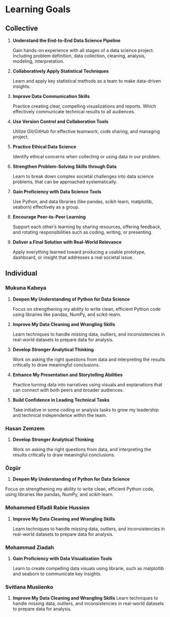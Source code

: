 # Learning Goals

## Collective

1. **Understand the End-to-End Data Science Pipeline**

   Gain hands-on experience with all stages of a data science project.
   Including problem definition, data collection, cleaning, analysis, modeling, interpretation.

2. **Collaboratively Apply Statistical Techniques**

   Learn and apply key statistical methods as a team to make data-driven insights.

3. **Improve Data Communication Skills**

   Practice creating clear, compelling visualizations and reports.
  Which effectively communicate technical results to all audiences.

4. **Use Version Control and Collaboration Tools**

   Utilize Git/GitHub for effective teamwork, code sharing, and managing project.

5. **Practice Ethical Data Science**

   Identify ethical concerns when collecting or using data in our problem.

6. **Strengthen Problem-Solving Skills through Data**

   Learn to break down complex societal challenges into data science problems,
   that can be approached systematically.

7. **Gain Proficiency with Data Science Tools**

   Use Python, and data libraries (like pandas, scikit-learn, matplotlib, seaborn)
   effectively as a group.

8. **Encourage Peer-to-Peer Learning**

   Support each other’s learning by sharing resources, offering feedback,
   and rotating responsibilities such as coding, writing, or presenting.

9. **Deliver a Final Solution with Real-World Relevance**

    Apply everything learned toward producing a usable prototype,
    dashboard, or insight that addresses a real societal issue.

## Individual

### Mukuna Kabeya

1. **Deepen My Understanding of Python for Data Science**

   Focus on strengthening my ability to write clean, efficient Python code
   using libraries like pandas, NumPy, and scikit-learn.

2. **Improve My Data Cleaning and Wrangling Skills**

   Learn techniques to handle missing data, outliers,
   and inconsistencies in real-world datasets to prepare data for analysis.

3. **Develop Stronger Analytical Thinking**

   Work on asking the right questions from data
   and interpreting the results critically to draw meaningful conclusions.

4. **Enhance My Presentation and Storytelling Abilities**

   Practice turning data into narratives using visuals
   and explanations that can connect with both peers and broader audiences.

5. **Build Confidence in Leading Technical Tasks**

   Take initiative in some coding or analysis tasks to grow my leadership
   and technical independence within the team.

### Hasan Zemzem

1. **Develop Stronger Analytical Thinking**

   Work on asking the right questions from data,
   and interpreting the results critically to draw meaningful conclusions.

### Özgür

1. **Deepen My Understanding of Python for Data Science**

  Focus on strengthening my ability to write clean, efficient Python code,
  using libraries like pandas, NumPy, and scikit-learn.

### Mohammed Elfadil Rabie Hussien

1. **Improve My Data Cleaning and Wrangling Skills**

   Learn techniques to handle missing data, outliers,
   and inconsistencies in real-world datasets to prepare data for analysis.

### Mohammad Ziadah

1. **Gain Proficiency with Data Visualization Tools**

   Learn to create compelling data visuals using librarie,
   such as matplotlib and seaborn to communicate key insights.

### Svitlana Musiienko

1. **Improve My Data Cleaning and Wrangling Skills**
   Learn techniques to handle missing data, outliers,
   and inconsistencies in real-world datasets to prepare data for analysis.
   
